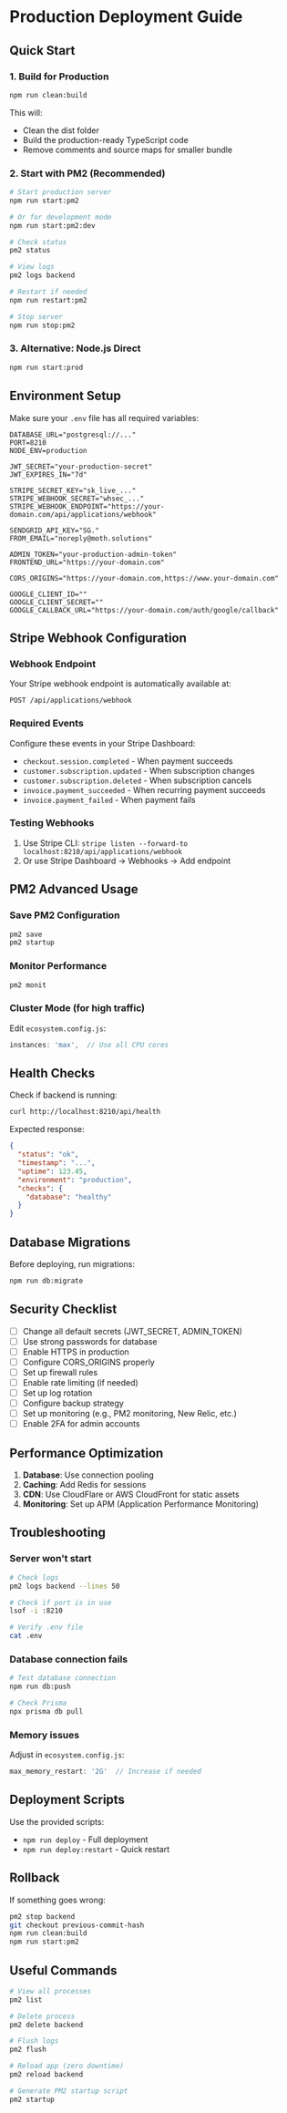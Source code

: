 # Production Deployment Guide

## Quick Start

### 1. Build for Production

```bash
npm run clean:build
```

This will:
- Clean the dist folder
- Build the production-ready TypeScript code
- Remove comments and source maps for smaller bundle

### 2. Start with PM2 (Recommended)

```bash
# Start production server
npm run start:pm2

# Or for development mode
npm run start:pm2:dev

# Check status
pm2 status

# View logs
pm2 logs backend

# Restart if needed
npm run restart:pm2

# Stop server
npm run stop:pm2
```

### 3. Alternative: Node.js Direct

```bash
npm run start:prod
```

## Environment Setup

Make sure your `.env` file has all required variables:

```env
DATABASE_URL="postgresql://..."
PORT=8210
NODE_ENV=production

JWT_SECRET="your-production-secret"
JWT_EXPIRES_IN="7d"

STRIPE_SECRET_KEY="sk_live_..."
STRIPE_WEBHOOK_SECRET="whsec_..."
STRIPE_WEBHOOK_ENDPOINT="https://your-domain.com/api/applications/webhook"

SENDGRID_API_KEY="SG."
FROM_EMAIL="noreply@moth.solutions"

ADMIN_TOKEN="your-production-admin-token"
FRONTEND_URL="https://your-domain.com"

CORS_ORIGINS="https://your-domain.com,https://www.your-domain.com"

GOOGLE_CLIENT_ID=""
GOOGLE_CLIENT_SECRET=""
GOOGLE_CALLBACK_URL="https://your-domain.com/auth/google/callback"
```

## Stripe Webhook Configuration

### Webhook Endpoint
Your Stripe webhook endpoint is automatically available at:
```
POST /api/applications/webhook
```

### Required Events
Configure these events in your Stripe Dashboard:
- `checkout.session.completed` - When payment succeeds
- `customer.subscription.updated` - When subscription changes
- `customer.subscription.deleted` - When subscription cancels
- `invoice.payment_succeeded` - When recurring payment succeeds
- `invoice.payment_failed` - When payment fails

### Testing Webhooks
1. Use Stripe CLI: `stripe listen --forward-to localhost:8210/api/applications/webhook`
2. Or use Stripe Dashboard → Webhooks → Add endpoint

## PM2 Advanced Usage

### Save PM2 Configuration
```bash
pm2 save
pm2 startup
```

### Monitor Performance
```bash
pm2 monit
```

### Cluster Mode (for high traffic)
Edit `ecosystem.config.js`:
```javascript
instances: 'max',  // Use all CPU cores
```

## Health Checks

Check if backend is running:
```bash
curl http://localhost:8210/api/health
```

Expected response:
```json
{
  "status": "ok",
  "timestamp": "...",
  "uptime": 123.45,
  "environment": "production",
  "checks": {
    "database": "healthy"
  }
}
```

## Database Migrations

Before deploying, run migrations:
```bash
npm run db:migrate
```

## Security Checklist

- [ ] Change all default secrets (JWT_SECRET, ADMIN_TOKEN)
- [ ] Use strong passwords for database
- [ ] Enable HTTPS in production
- [ ] Configure CORS_ORIGINS properly
- [ ] Set up firewall rules
- [ ] Enable rate limiting (if needed)
- [ ] Set up log rotation
- [ ] Configure backup strategy
- [ ] Set up monitoring (e.g., PM2 monitoring, New Relic, etc.)
- [ ] Enable 2FA for admin accounts

## Performance Optimization

1. **Database**: Use connection pooling
2. **Caching**: Add Redis for sessions
3. **CDN**: Use CloudFlare or AWS CloudFront for static assets
4. **Monitoring**: Set up APM (Application Performance Monitoring)

## Troubleshooting

### Server won't start
```bash
# Check logs
pm2 logs backend --lines 50

# Check if port is in use
lsof -i :8210

# Verify .env file
cat .env
```

### Database connection fails
```bash
# Test database connection
npm run db:push

# Check Prisma
npx prisma db pull
```

### Memory issues
Adjust in `ecosystem.config.js`:
```javascript
max_memory_restart: '2G'  // Increase if needed
```

## Deployment Scripts

Use the provided scripts:
- `npm run deploy` - Full deployment
- `npm run deploy:restart` - Quick restart

## Rollback

If something goes wrong:
```bash
pm2 stop backend
git checkout previous-commit-hash
npm run clean:build
npm run start:pm2
```

## Useful Commands

```bash
# View all processes
pm2 list

# Delete process
pm2 delete backend

# Flush logs
pm2 flush

# Reload app (zero downtime)
pm2 reload backend

# Generate PM2 startup script
pm2 startup
```

